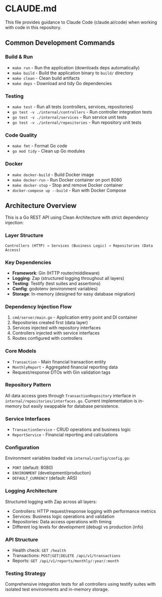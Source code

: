 # CLAUDE.md

This file provides guidance to Claude Code (claude.ai/code) when working with code in this repository.

## Common Development Commands

### Build & Run
- `make run` - Run the application (downloads deps automatically)
- `make build` - Build the application binary to `build/` directory  
- `make clean` - Clean build artifacts
- `make deps` - Download and tidy Go dependencies

### Testing
- `make test` - Run all tests (controllers, services, repositories)
- `go test -v ./internal/controllers` - Run controller integration tests
- `go test -v ./internal/services` - Run service unit tests
- `go test -v ./internal/repositories` - Run repository unit tests

### Code Quality
- `make fmt` - Format Go code
- `go mod tidy` - Clean up Go modules

### Docker
- `make docker-build` - Build Docker image
- `make docker-run` - Run Docker container on port 8080
- `make docker-stop` - Stop and remove Docker container
- `docker-compose up --build` - Run with Docker Compose

## Architecture Overview

This is a Go REST API using Clean Architecture with strict dependency injection:

### Layer Structure
```
Controllers (HTTP) → Services (Business Logic) → Repositories (Data Access)
```

### Key Dependencies
- **Framework**: Gin (HTTP router/middleware)
- **Logging**: Zap (structured logging throughout all layers)
- **Testing**: Testify (test suites and assertions)
- **Config**: godotenv (environment variables)
- **Storage**: In-memory (designed for easy database migration)

### Dependency Injection Flow
1. `cmd/server/main.go` - Application entry point and DI container
2. Repositories created first (data layer)
3. Services injected with repository interfaces
4. Controllers injected with service interfaces
5. Routes configured with controllers

### Core Models
- `Transaction` - Main financial transaction entity
- `MonthlyReport` - Aggregated financial reporting data
- Request/response DTOs with Gin validation tags

### Repository Pattern
All data access goes through `TransactionRepository` interface in `internal/repositories/interfaces.go`. Current implementation is in-memory but easily swappable for database persistence.

### Service Interfaces
- `TransactionService` - CRUD operations and business logic
- `ReportService` - Financial reporting and calculations

### Configuration
Environment variables loaded via `internal/config/config.go`:
- `PORT` (default: 8080)
- `ENVIRONMENT` (development/production)
- `DEFAULT_CURRENCY` (default: ARS)

### Logging Architecture
Structured logging with Zap across all layers:
- Controllers: HTTP request/response logging with performance metrics
- Services: Business logic operations and validation
- Repositories: Data access operations with timing
- Different log levels for development (debug) vs production (info)

### API Structure
- Health check: `GET /health`
- Transactions: `POST|GET|DELETE /api/v1/transactions`
- Reports: `GET /api/v1/reports/monthly/:year/:month`

### Testing Strategy
Comprehensive integration tests for all controllers using testify suites with isolated test environments and in-memory storage.